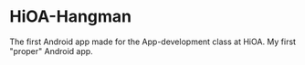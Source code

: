 # HiOA-Hangman
The first Android app made for the App-development class at HiOA. My first "proper" Android app.
